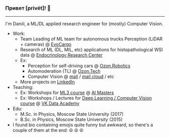 ### Привет [privét]! 👋
---

I'm Daniil, a ML/DL applied research engineer for (mostly) Computer Vision.

* Work:
  * Team Leading of ML team for autonomous trucks Perception (LiDAR + cameras) @ [EvoCargo](https://evocargo.com/en/)
  * Research of ML (DL, MIL, etc) applications for histopathological WSI data @ [Endocrinology Research Center](https://www.endocrincentr.ru/departments/mezhinstitutskie-podrazdeleniya/otdel-fundamentalnoy-patomorfologii)
  * Ex: 
    * Perception for self-driving cars @ [Ozon.Robotics](https://ozon.dev/)
    * Automoderation (TL) @ [Ozon.Tech](https://ozon.dev/)
    * Computer Vision @ [mail](https://mail.ru/) / [mail cloud](https://cloud.mail.ru) / etc
  * More projects on [LinkedIn](https://www.linkedin.com/in/lysukhin/)
* Teaching:
  * Ex: Workshops for [ML3 course](https://github.com/lysukhin/ai-masters-ml3-seminars) @ [AI Masters](https://aimasters.ru/ml3)
  * Ex: Workshops / Lectures for [Deep Learning / Computer Vision course](https://github.com/lysukhin/vk-academy-dl-cv) @ [VK Data Academy](https://data.vk.company/)
* Edu:
  * M.Sc. in Physics, Moscow State University (2017)
  * B.Sc. in Physics, Moscow State University (2015) 
* I found bio containing emojis quite funny but awkward, so there's a couple of them at the end: ☮️ ☮️ ☮️
